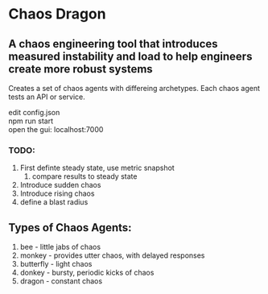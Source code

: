 # Chaos Dragon
## A chaos engineering tool that introduces measured instability and load to help engineers create more robust systems

Creates a set of chaos agents with differeing archetypes. Each chaos agent tests an API or service.

edit config.json  
npm run start  
open the gui: localhost:7000  


### TODO:
1. First definte steady state, use metric snapshot
    1. compare results to steady state
2. Introduce sudden chaos
3. Introduce rising chaos
4. define a blast radius

## Types of Chaos Agents:
1. bee - little jabs of chaos
2. monkey - provides utter chaos, with delayed responses
3. butterfly - light chaos
4. donkey - bursty, periodic kicks of chaos
5. dragon - constant chaos
